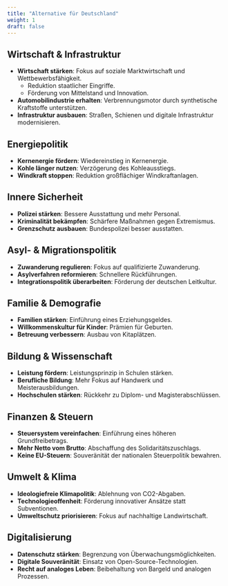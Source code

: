 ```yaml
---
title: "Alternative für Deutschland"
weight: 1
draft: false
---
```


## Wirtschaft & Infrastruktur

- **Wirtschaft stärken**: Fokus auf soziale Marktwirtschaft und Wettbewerbsfähigkeit.
  - Reduktion staatlicher Eingriffe.
  - Förderung von Mittelstand und Innovation.
- **Automobilindustrie erhalten**: Verbrennungsmotor durch synthetische Kraftstoffe unterstützen.
- **Infrastruktur ausbauen**: Straßen, Schienen und digitale Infrastruktur modernisieren.

## Energiepolitik

- **Kernenergie fördern**: Wiedereinstieg in Kernenergie.
- **Kohle länger nutzen**: Verzögerung des Kohleausstiegs.
- **Windkraft stoppen**: Reduktion großflächiger Windkraftanlagen.

## Innere Sicherheit

- **Polizei stärken**: Bessere Ausstattung und mehr Personal.
- **Kriminalität bekämpfen**: Schärfere Maßnahmen gegen Extremismus.
- **Grenzschutz ausbauen**: Bundespolizei besser ausstatten.

## Asyl- & Migrationspolitik

- **Zuwanderung regulieren**: Fokus auf qualifizierte Zuwanderung.
- **Asylverfahren reformieren**: Schnellere Rückführungen.
- **Integrationspolitik überarbeiten**: Förderung der deutschen Leitkultur.

## Familie & Demografie

- **Familien stärken**: Einführung eines Erziehungsgeldes.
- **Willkommenskultur für Kinder**: Prämien für Geburten.
- **Betreuung verbessern**: Ausbau von Kitaplätzen.

## Bildung & Wissenschaft

- **Leistung fördern**: Leistungsprinzip in Schulen stärken.
- **Berufliche Bildung**: Mehr Fokus auf Handwerk und Meisterausbildungen.
- **Hochschulen stärken**: Rückkehr zu Diplom- und Magisterabschlüssen.

## Finanzen & Steuern

- **Steuersystem vereinfachen**: Einführung eines höheren Grundfreibetrags.
- **Mehr Netto vom Brutto**: Abschaffung des Solidaritätszuschlags.
- **Keine EU-Steuern**: Souveränität der nationalen Steuerpolitik bewahren.

## Umwelt & Klima

- **Ideologiefreie Klimapolitik**: Ablehnung von CO2-Abgaben.
- **Technologieoffenheit**: Förderung innovativer Ansätze statt Subventionen.
- **Umweltschutz priorisieren**: Fokus auf nachhaltige Landwirtschaft.

## Digitalisierung

- **Datenschutz stärken**: Begrenzung von Überwachungsmöglichkeiten.
- **Digitale Souveränität**: Einsatz von Open-Source-Technologien.
- **Recht auf analoges Leben**: Beibehaltung von Bargeld und analogen Prozessen.
